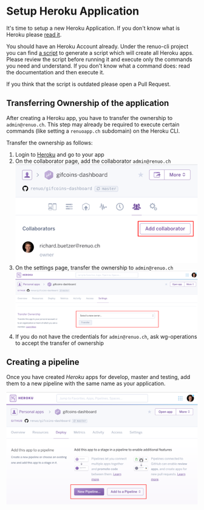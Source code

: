 # Setup Heroku Application

It's time to setup a new Heroku Application.
If you don't know what is Heroku please [read it](https://www.heroku.com/platform).

You should have an Heroku Account already. Under the renuo-cli project you can find [a script](https://github.com/renuo/renuo-cli/blob/develop/lib/renuo/cli/app/create_heroku_app)
to generate a script which will create all Heroku apps.
Please review the script before running it and execute only the commands you need and understand.
If you don't know what a command does: read the documentation and then execute it.

If you think that the script is outdated please open a Pull Request.

## Transferring Ownership of the application

After creating a Heroku app, you have to transfer the ownership to `admin@renuo.ch`. This step may already be required
to execute certain commands (like setting a `renuoapp.ch` subdomain) on the Heroku CLI.

Transfer the ownership as follows:

1. Login to [Heroku](https://id.heroku.com/login) and go to your app
1. On the collaborator page, add the collaborator `admin@renuo.ch` ![](images/heroku/add_collaborator.png)
1. On the settings page, transfer the ownership to `admin@renuo.ch` ![](images/heroku/transfer_ownership.png)
1. If you do not have the credentials for `admin@renuo.ch`, ask wg-operations to accept the transfer of ownership

## Creating a pipeline

Once you have created *Heroku* apps for develop, master and testing, add them to a new pipeline with the same name as your
application.

![](images/heroku/add_to_pipeline.png)
